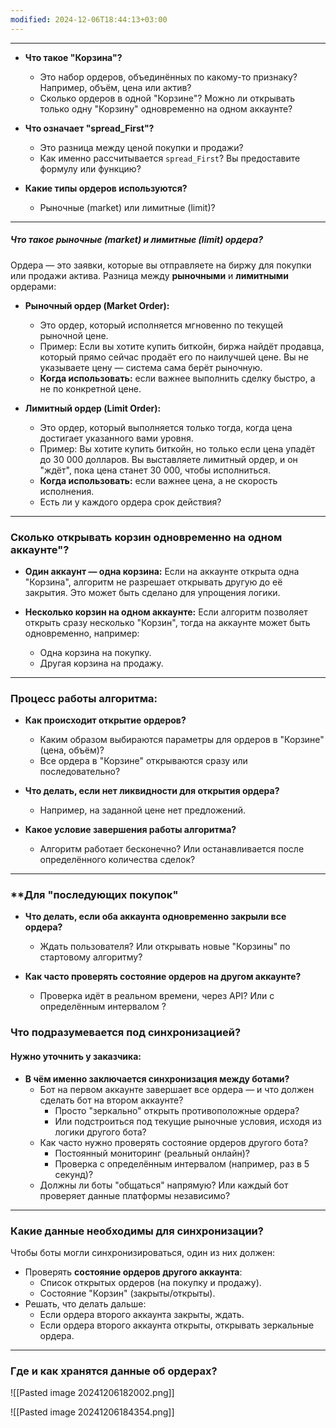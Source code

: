 ```yaml
---
modified: 2024-12-06T18:44:13+03:00
---
```

 ----

- **Что такое "Корзина"?**
    
    - Это набор ордеров, объединённых по какому-то признаку? Например, объём, цена или актив?
    - Сколько ордеров в одной "Корзине"? Можно ли открывать только одну "Корзину" одновременно на одном аккаунте?
- **Что означает "spread_First"?**
    
    - Это разница между ценой покупки и продажи?
    - Как именно рассчитывается `spread_First`? Вы предоставите формулу или функцию?
- **Какие типы ордеров используются?**
    
    - Рыночные (market) или лимитные (limit)?

--------

##### **Что такое рыночные (market) и лимитные (limit) ордера?**

Ордера — это заявки, которые вы отправляете на биржу для покупки или продажи актива. Разница между **рыночными** и **лимитными** ордерами:

- **Рыночный ордер (Market Order):**
    
    - Это ордер, который исполняется мгновенно по текущей рыночной цене.
    - Пример: Если вы хотите купить биткойн, биржа найдёт продавца, который прямо сейчас продаёт его по наилучшей цене. Вы не указываете цену — система сама берёт рыночную.
    - **Когда использовать:** если важнее выполнить сделку быстро, а не по конкретной цене.
- **Лимитный ордер (Limit Order):**
    
    - Это ордер, который выполняется только тогда, когда цена достигает указанного вами уровня.
    - Пример: Вы хотите купить биткойн, но только если цена упадёт до 30 000 долларов. Вы выставляете лимитный ордер, и он "ждёт", пока цена станет 30 000, чтобы исполниться.
    - **Когда использовать:** если важнее цена, а не скорость исполнения.
    - Есть ли у каждого ордера срок действия?

-----


### **Сколько открывать корзин одновременно на одном аккаунте"?**

- **Один аккаунт — одна корзина:** Если на аккаунте открыта одна "Корзина", алгоритм не разрешает открывать другую до её закрытия. Это может быть сделано для упрощения логики.
    
- **Несколько корзин на одном аккаунте:** Если алгоритм позволяет открыть сразу несколько "Корзин", тогда на аккаунте может быть одновременно, например:
    
    - Одна корзина на покупку.
    - Другая корзина на продажу.

---
### **Процесс работы алгоритма**:

-  **Как происходит открытие ордеров?**
    
    - Каким образом выбираются параметры для ордеров в "Корзине" (цена, объём)?
    - Все ордера в "Корзине" открываются сразу или последовательно?
-  **Что делать, если нет ликвидности для открытия ордера?**
    
    - Например, на заданной цене нет предложений.
-  **Какое условие завершения работы алгоритма?**
    
    - Алгоритм работает бесконечно? Или останавливается после определённого количества сделок?

----

### **Для "последующих покупок" 

-  **Что делать, если оба аккаунта одновременно закрыли все ордера?**
    
    - Ждать пользователя? Или открывать новые "Корзины" по стартовому алгоритму?
-  **Как часто проверять состояние ордеров на другом аккаунте?**
    
    - Проверка идёт в реальном времени, через API? Или с определённым интервалом ?


###  Что подразумевается под синхронизацией?

#### Нужно уточнить у заказчика:

- **В чём именно заключается синхронизация между ботами?**
    - Бот на первом аккаунте завершает все ордера — и что должен сделать бот на втором аккаунте?
        - Просто "зеркально" открыть противоположные ордера?
        - Или подстроиться под текущие рыночные условия, исходя из логики другого бота?
    - Как часто нужно проверять состояние ордеров другого бота?
        - Постоянный мониторинг (реальный онлайн)?
        - Проверка с определённым интервалом (например, раз в 5 секунд)?
    - Должны ли боты "общаться" напрямую? Или каждый бот проверяет данные платформы независимо?

---

###  Какие данные необходимы для синхронизации?

Чтобы боты могли синхронизироваться, один из них должен:

- Проверять **состояние ордеров другого аккаунта**:
    - Список открытых ордеров (на покупку и продажу).
    - Состояние "Корзин" (закрыты/открыты).
- Решать, что делать дальше:
    - Если ордера второго аккаунта закрыты, ждать.
    - Если ордера второго аккаунта открыты, открывать зеркальные ордера.

---

### Где и как хранятся данные об ордерах?




![[Pasted image 20241206182002.png]]

![[Pasted image 20241206184354.png]]

